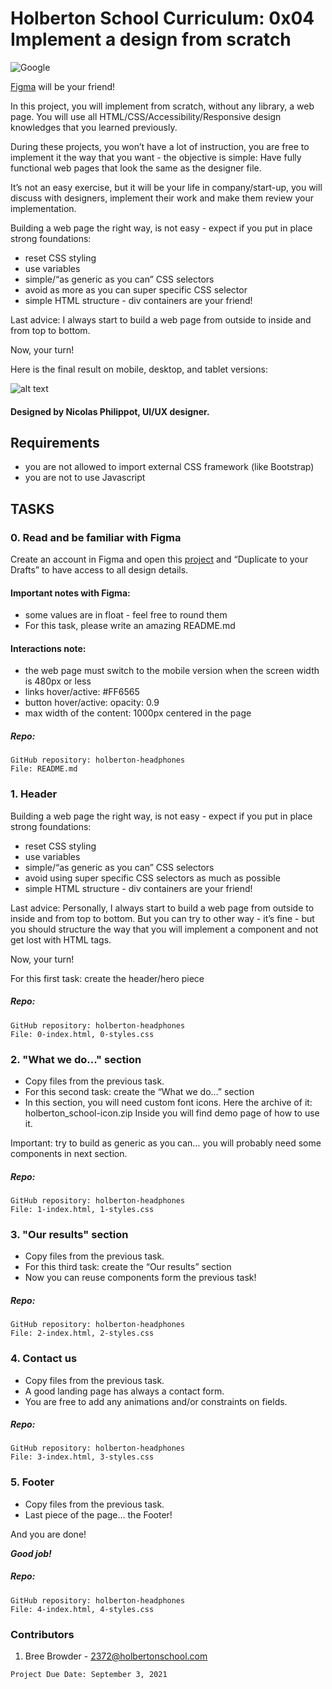 # Holberton School Curriculum: 0x04 Implement a design from scratch

![Google](https://ishadeed.com/assets/pixel-perfection/developer.jpg)

[Figma](https://www.figma.com/) will be your friend!

In this project, you will implement from scratch, without any library, a web page. You will use all HTML/CSS/Accessibility/Responsive design knowledges that you learned previously.

During these projects, you won’t have a lot of instruction, you are free to implement it the way that you want - the objective is simple: Have fully functional web pages that look the same as the designer file.

It’s not an easy exercise, but it will be your life in company/start-up, you will discuss with designers, implement their work and make them review your implementation.

Building a web page the right way, is not easy - expect if you put in place strong foundations:

* reset CSS styling
* use variables
* simple/“as generic as you can” CSS selectors
* avoid as more as you can super specific CSS selector
* simple HTML structure - div containers are your friend!

Last advice: I always start to build a web page from outside to inside and from top to bottom.

Now, your turn!

Here is the final result on mobile, desktop, and tablet versions:

![alt text](https://github.com/breezybrow/holberton-headphones/blob/main/images/all-three_versions.jpg)

#### Designed by Nicolas Philippot, UI/UX designer.

## Requirements

* you are not allowed to import external CSS framework (like Bootstrap)
* you are not to use Javascript

## TASKS
### 0. Read and be familiar with Figma
Create an account in Figma and open this [project](https://www.figma.com/file/gkWRcFqkwtruWZgSfnnHF0/Holberton-School---Headphone-company?node-id=0%3A1) and “Duplicate to your Drafts” to have access to all design details.

#### Important notes with Figma:

* some values are in float - feel free to round them
* For this task, please write an amazing README.md

#### Interactions note:

* the web page must switch to the mobile version when the screen width is 480px or less
* links hover/active: #FF6565
* button hover/active: opacity: 0.9
* max width of the content: 1000px centered in the page

##### Repo:
````
GitHub repository: holberton-headphones
File: README.md
````

### 1. Header
Building a web page the right way, is not easy - expect if you put in place strong foundations:

* reset CSS styling
* use variables
* simple/“as generic as you can” CSS selectors
* avoid using super specific CSS selectors as much as possible
* simple HTML structure - div containers are your friend!

Last advice: Personally, I always start to build a web page from outside to inside and from top to bottom. But you can try to other way - it’s fine - but you should structure the way that you will implement a component and not get lost with HTML tags.

Now, your turn!

For this first task: create the header/hero piece

##### Repo:
````
GitHub repository: holberton-headphones
File: 0-index.html, 0-styles.css
````

### 2. "What we do..." section
* Copy files from the previous task.
* For this second task: create the “What we do…” section
* In this section, you will need custom font icons. Here the archive of it: holberton_school-icon.zip Inside you will find demo page of how to use it.

Important: try to build as generic as you can… you will probably need some components in next section.

##### Repo:
````
GitHub repository: holberton-headphones
File: 1-index.html, 1-styles.css
````

### 3. "Our results" section
* Copy files from the previous task.
* For this third task: create the “Our results” section
* Now you can reuse components form the previous task!

##### Repo:
````
GitHub repository: holberton-headphones
File: 2-index.html, 2-styles.css
````

### 4. Contact us
* Copy files from the previous task.
* A good landing page has always a contact form.
* You are free to add any animations and/or constraints on fields.

##### Repo:
````
GitHub repository: holberton-headphones
File: 3-index.html, 3-styles.css
````

### 5. Footer
* Copy files from the previous task.
* Last piece of the page… the Footer!

And you are done!

***Good job!***

##### Repo:
````
GitHub repository: holberton-headphones
File: 4-index.html, 4-styles.css
````

### Contributors

1. Bree Browder - 2372@holbertonschool.com

```
Project Due Date: September 3, 2021
```

